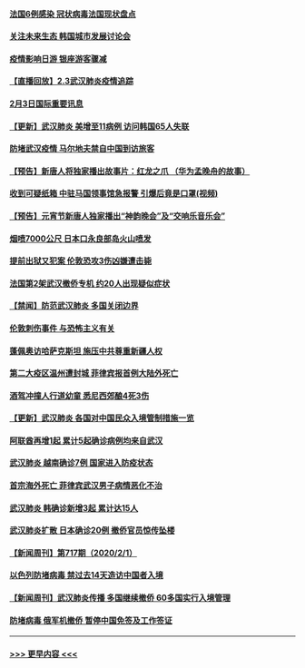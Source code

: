 #### [法国6例感染 冠状病毒法国现状盘点](../pages/prog202/a102768157.md?t=02040002) 
#### [关注未来生态 韩国城市发展讨论会](../pages/prog202/a102768153.md?t=02040002) 
#### [疫情影响日游 银座游客骤减](../pages/prog202/a102768160.md?t=02040002) 
#### [【直播回放】2.3武汉肺炎疫情追踪](../pages/prog202/a102768128.md?t=02040002) 
#### [2月3日国际重要讯息](../pages/prog202/a102767896.md?t=02040002) 
#### [【更新】武汉肺炎 美增至11病例 访问韩国65人失联](../pages/prog202/a102758911.md?t=02040002) 
#### [防堵武汉疫情 马尔地夫禁自中国到访旅客](../pages/prog202/a102767847.md?t=02040002) 
#### [【预告】新唐人将独家播出故事片：红龙之爪 （华为孟晚舟的故事）](../pages/prog202/a102767728.md?t=02040002) 
#### [收到可疑纸箱 中驻马国领事馆急报警 引爆后竟是口罩(视频)](../pages/prog202/a102767695.md?t=02040002) 
#### [【预告】元宵节新唐人独家播出“神韵晚会”及“交响乐音乐会”](../pages/prog202/a102767674.md?t=02040002) 
#### [烟喷7000公尺 日本口永良部岛火山喷发](../pages/prog202/a102767687.md?t=02040002) 
#### [提前出狱又犯案 伦敦恐攻3伤凶嫌遭击毙](../pages/prog202/a102767635.md?t=02040002) 
#### [法国第2架武汉撤侨专机 约20人出现疑似症状](../pages/prog202/a102767617.md?t=02040002) 
#### [【禁闻】防范武汉肺炎  多国关闭边界](../pages/prog202/a102767542.md?t=02040002) 
#### [伦敦刺伤事件 与恐怖主义有关](../pages/prog202/a102767509.md?t=02040002) 
#### [蓬佩奥访哈萨克斯坦 施压中共尊重新疆人权](../pages/prog202/a102767395.md?t=02040002) 
#### [第二大疫区温州遭封城 菲律宾报首例大陆外死亡](../pages/prog202/a102767388.md?t=02040002) 
#### [酒驾冲撞人行道幼童 悉尼西郊酿4死3伤](../pages/prog202/a102767238.md?t=02040002) 
#### [【更新】武汉肺炎 各国对中国民众入境管制措施一览](../pages/prog202/a102767170.md?t=02040002) 
#### [阿联酋再增1起 累计5起确诊病例均来自武汉](../pages/prog202/a102767207.md?t=02040002) 
#### [武汉肺炎 越南确诊7例 国家进入防疫状态](../pages/prog202/a102767186.md?t=02040002) 
#### [首宗海外死亡 菲律宾武汉男子病情恶化不治](../pages/prog202/a102767150.md?t=02040002) 
#### [武汉肺炎 韩确诊新增3起 累计达15人](../pages/prog202/a102767132.md?t=02040002) 
#### [武汉肺炎扩散 日本确诊20例 撤侨官员惊传坠楼](../pages/prog202/a102767109.md?t=02040002) 
#### [【新闻周刊】第717期（2020/2/1）](../pages/prog202/a102767114.md?t=02040002) 
#### [以色列防堵病毒 禁过去14天造访中国者入境](../pages/prog202/a102767091.md?t=02040002) 
#### [【新闻周刊】武汉肺炎传播 多国继续撤侨 60多国实行入境管理](../pages/prog202/a102767044.md?t=02040002) 
#### [防堵病毒 俄军机撤侨 暂停中国免签及工作签证](../pages/prog202/a102767084.md?t=02040002) 

----
#### [ >>> 更早内容 <<< ](../indexes/prog202-earlier.md)
